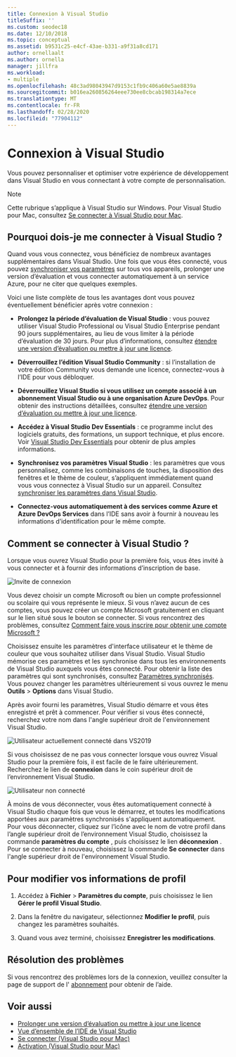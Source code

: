```yaml
---
title: Connexion à Visual Studio
titleSuffix: ''
ms.custom: seodec18
ms.date: 12/10/2018
ms.topic: conceptual
ms.assetid: b9531c25-e4cf-43ae-b331-a9f31a8cd171
author: ornellaalt
ms.author: ornella
manager: jillfra
ms.workload:
- multiple
ms.openlocfilehash: 48c3ad98043947d9153c1fb9c406a60e5ae8839a
ms.sourcegitcommit: b016ea260856264eee730ee8cbcab198314a7ece
ms.translationtype: MT
ms.contentlocale: fr-FR
ms.lasthandoff: 02/28/2020
ms.locfileid: "77904112"
---
```

# <a name="sign-in-to-visual-studio"></a>Connexion à Visual Studio

Vous pouvez personnaliser et optimiser votre expérience de développement dans Visual Studio en vous connectant à votre compte de personnalisation.

> [!NOTE]
> Cette rubrique s’applique à Visual Studio sur Windows. Pour Visual Studio pour Mac, consultez [Se connecter à Visual Studio pour Mac](/visualstudio/mac/signing-in).

## <a name="why-should-i-sign-in-to-visual-studio"></a>Pourquoi dois-je me connecter à Visual Studio ?

Quand vous vous connectez, vous bénéficiez de nombreux avantages supplémentaires dans Visual Studio. Une fois que vous êtes connecté, vous pouvez [synchroniser vos paramètres](synchronized-settings-in-visual-studio.md) sur tous vos appareils, prolonger une version d’évaluation et vous connecter automatiquement à un service Azure, pour ne citer que quelques exemples.

Voici une liste complète de tous les avantages dont vous pouvez éventuellement bénéficier après votre connexion :
- **Prolongez la période d’évaluation de Visual Studio** : vous pouvez utiliser Visual Studio Professional ou Visual Studio Enterprise pendant 90 jours supplémentaires, au lieu de vous limiter à la période d’évaluation de 30 jours. Pour plus d’informations, consultez [étendre une version d’évaluation ou mettre à jour une licence](../ide/how-to-unlock-visual-studio.md).

- **Déverrouillez l’édition Visual Studio Community** : si l’installation de votre édition Community vous demande une licence, connectez-vous à l’IDE pour vous débloquer.

- **Déverrouillez Visual Studio si vous utilisez un compte associé à un abonnement Visual Studio ou à une organisation Azure DevOps**. Pour obtenir des instructions détaillées, consultez [étendre une version d’évaluation ou mettre à jour une licence](../ide/how-to-unlock-visual-studio.md).

- **Accédez à Visual Studio Dev Essentials** : ce programme inclut des logiciels gratuits, des formations, un support technique, et plus encore. Voir [Visual Studio Dev Essentials](https://visualstudio.microsoft.com/dev-essentials/) pour obtenir de plus amples informations.

- **Synchronisez vos paramètres Visual Studio** : les paramètres que vous personnalisez, comme les combinaisons de touches, la disposition des fenêtres et le thème de couleur, s’appliquent immédiatement quand vous vous connectez à Visual Studio sur un appareil. Consultez [synchroniser les paramètres dans Visual Studio](../ide/synchronized-settings-in-visual-studio.md).

- **Connectez-vous automatiquement à des services comme Azure et Azure DevOps Services** dans l’IDE sans avoir à fournir à nouveau les informations d’identification pour le même compte.

## <a name="how-to-sign-in-to-visual-studio"></a>Comment se connecter à Visual Studio ?

Lorsque vous ouvrez Visual Studio pour la première fois, vous êtes invité à vous connecter et à fournir des informations d’inscription de base. 

![Invite de connexion](../ide/media/vs2019_signinpopup.png)

Vous devez choisir un compte Microsoft ou bien un compte professionnel ou scolaire qui vous représente le mieux. Si vous n’avez aucun de ces comptes, vous pouvez créer un compte Microsoft gratuitement en cliquant sur le lien situé sous le bouton se connecter. Si vous rencontrez des problèmes, consultez [Comment faire vous inscrire pour obtenir une compte Microsoft ?](https://support.microsoft.com/help/4026324/microsoft-account-how-to-create)

Choisissez ensuite les paramètres d'interface utilisateur et le thème de couleur que vous souhaitez utiliser dans Visual Studio. Visual Studio mémorise ces paramètres et les synchronise dans tous les environnements de Visual Studio auxquels vous êtes connecté. Pour obtenir la liste des paramètres qui sont synchronisés, consultez [Paramètres synchronisés](../ide/synchronized-settings-in-visual-studio.md). Vous pouvez changer les paramètres ultérieurement si vous ouvrez le menu **Outils** > **Options** dans Visual Studio.

Après avoir fourni les paramètres, Visual Studio démarre et vous êtes enregistré et prêt à commencer. Pour vérifier si vous êtes connecté, recherchez votre nom dans l'angle supérieur droit de l'environnement Visual Studio.

![Utilisateur actuellement connecté dans VS2019](../ide/media/vs2019_username.png)

Si vous choisissez de ne pas vous connecter lorsque vous ouvrez Visual Studio pour la première fois, il est facile de le faire ultérieurement. Recherchez le lien de **connexion** dans le coin supérieur droit de l’environnement Visual Studio. 

![Utilisateur non connecté](../ide/media/vs2019_usernotsignedin.png)

À moins de vous déconnecter, vous êtes automatiquement connecté à Visual Studio chaque fois que vous le démarrez, et toutes les modifications apportées aux paramètres synchronisés s'appliquent automatiquement. Pour vous déconnecter, cliquez sur l’icône avec le nom de votre profil dans l’angle supérieur droit de l’environnement Visual Studio, choisissez la commande **paramètres du compte** , puis choisissez le lien **déconnexion** . Pour se connecter à nouveau, choisissez la commande **Se connecter** dans l'angle supérieur droit de l'environnement Visual Studio.

## <a name="to-change-your-profile-information"></a>Pour modifier vos informations de profil

1. Accédez à **Fichier** > **Paramètres du compte**, puis choisissez le lien **Gérer le profil Visual Studio**.

1. Dans la fenêtre du navigateur, sélectionnez **Modifier le profil**, puis changez les paramètres souhaités.

1. Quand vous avez terminé, choisissez **Enregistrer les modifications**.

## <a name="troubleshooting"></a>Résolution des problèmes

Si vous rencontrez des problèmes lors de la connexion, veuillez consulter la page de support de l' [abonnement](https://visualstudio.microsoft.com/subscriptions/support/) pour obtenir de l’aide.

## <a name="see-also"></a>Voir aussi

* [Prolonger une version d’évaluation ou mettre à jour une licence](../ide/how-to-unlock-visual-studio.md)
* [Vue d’ensemble de l’IDE de Visual Studio](../get-started/visual-studio-ide.md)
* [Se connecter (Visual Studio pour Mac)](/visualstudio/mac/signing-in)
* [Activation (Visual Studio pour Mac)](/visualstudio/mac/activation)
